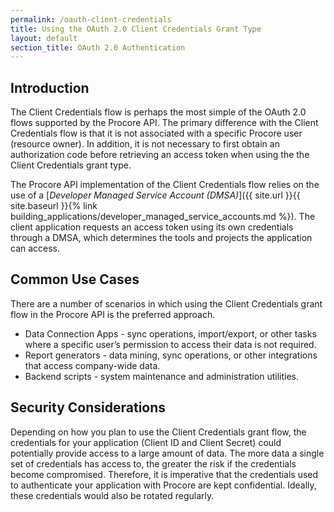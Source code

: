 ```yaml
---
permalink: /oauth-client-credentials
title: Using the OAuth 2.0 Client Credentials Grant Type
layout: default
section_title: OAuth 2.0 Authentication
---
```


## Introduction

The Client Credentials flow is perhaps the most simple of the OAuth 2.0 flows supported by the Procore API.
The primary difference with the Client Credentials flow is that it is not associated with a specific Procore user (resource owner).
In addition, it is not necessary to first obtain an authorization code before retrieving an access token when using the the Client Credentials grant type.

The Procore API implementation of the Client Credentials flow relies on the use of a [_Developer Managed Service Account (DMSA)_]({{ site.url }}{{ site.baseurl }}{% link building_applications/developer_managed_service_accounts.md %}).
The client application requests an access token using its own credentials through a DMSA, which determines the tools and projects the application can access.

## Common Use Cases

There are a number of scenarios in which using the Client Credentials grant flow in the Procore API is the preferred approach.

- Data Connection Apps - sync operations, import/export, or other tasks where a specific user’s permission to access their data is not required.
- Report generators - data mining, sync operations, or other integrations that access company-wide data.
- Backend scripts - system maintenance and administration utilities.

## Security Considerations

Depending on how you plan to use the Client Credentials grant flow, the credentials for your application (Client ID and Client Secret) could potentially provide access to a large amount of data.
The more data a single set of credentials has access to, the greater the risk if the credentials become compromised.
Therefore, it is imperative that the credentials used to authenticate your application with Procore are kept confidential.
Ideally, these credentials would also be rotated regularly.